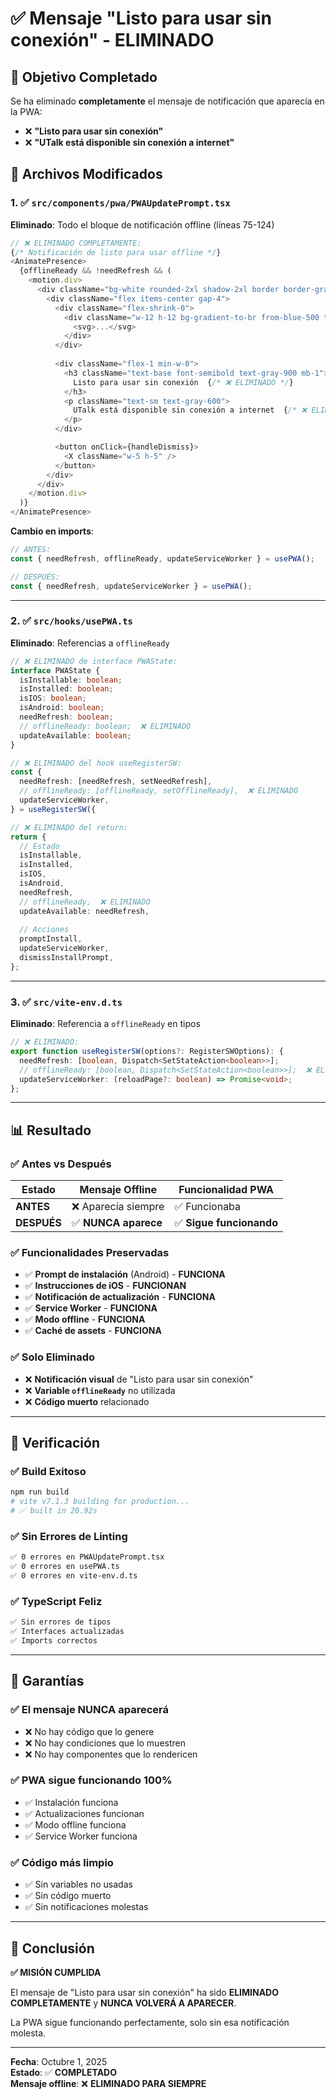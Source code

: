 # ✅ Mensaje "Listo para usar sin conexión" - ELIMINADO

## 🎯 Objetivo Completado

Se ha eliminado **completamente** el mensaje de notificación que aparecía en la PWA:
- ❌ **"Listo para usar sin conexión"**
- ❌ **"UTalk está disponible sin conexión a internet"**

## 🔧 Archivos Modificados

### 1. ✅ `src/components/pwa/PWAUpdatePrompt.tsx`

**Eliminado**: Todo el bloque de notificación offline (líneas 75-124)

```typescript
// ❌ ELIMINADO COMPLETAMENTE:
{/* Notificación de listo para usar offline */}
<AnimatePresence>
  {offlineReady && !needRefresh && (
    <motion.div>
      <div className="bg-white rounded-2xl shadow-2xl border border-gray-200 p-4">
        <div className="flex items-center gap-4">
          <div className="flex-shrink-0">
            <div className="w-12 h-12 bg-gradient-to-br from-blue-500 to-blue-600 rounded-xl flex items-center justify-center">
              <svg>...</svg>
            </div>
          </div>
          
          <div className="flex-1 min-w-0">
            <h3 className="text-base font-semibold text-gray-900 mb-1">
              Listo para usar sin conexión  {/* ❌ ELIMINADO */}
            </h3>
            <p className="text-sm text-gray-600">
              UTalk está disponible sin conexión a internet  {/* ❌ ELIMINADO */}
            </p>
          </div>

          <button onClick={handleDismiss}>
            <X className="w-5 h-5" />
          </button>
        </div>
      </div>
    </motion.div>
  )}
</AnimatePresence>
```

**Cambio en imports**:
```typescript
// ANTES:
const { needRefresh, offlineReady, updateServiceWorker } = usePWA();

// DESPUÉS:
const { needRefresh, updateServiceWorker } = usePWA();
```

---

### 2. ✅ `src/hooks/usePWA.ts`

**Eliminado**: Referencias a `offlineReady`

```typescript
// ❌ ELIMINADO de interface PWAState:
interface PWAState {
  isInstallable: boolean;
  isInstalled: boolean;
  isIOS: boolean;
  isAndroid: boolean;
  needRefresh: boolean;
  // offlineReady: boolean;  ❌ ELIMINADO
  updateAvailable: boolean;
}

// ❌ ELIMINADO del hook useRegisterSW:
const {
  needRefresh: [needRefresh, setNeedRefresh],
  // offlineReady: [offlineReady, setOfflineReady],  ❌ ELIMINADO
  updateServiceWorker,
} = useRegisterSW({

// ❌ ELIMINADO del return:
return {
  // Estado
  isInstallable,
  isInstalled,
  isIOS,
  isAndroid,
  needRefresh,
  // offlineReady,  ❌ ELIMINADO
  updateAvailable: needRefresh,
  
  // Acciones
  promptInstall,
  updateServiceWorker,
  dismissInstallPrompt,
};
```

---

### 3. ✅ `src/vite-env.d.ts`

**Eliminado**: Referencia a `offlineReady` en tipos

```typescript
// ❌ ELIMINADO:
export function useRegisterSW(options?: RegisterSWOptions): {
  needRefresh: [boolean, Dispatch<SetStateAction<boolean>>];
  // offlineReady: [boolean, Dispatch<SetStateAction<boolean>>];  ❌ ELIMINADO
  updateServiceWorker: (reloadPage?: boolean) => Promise<void>;
};
```

---

## 📊 Resultado

### ✅ Antes vs Después

| Estado | Mensaje Offline | Funcionalidad PWA |
|--------|----------------|-------------------|
| **ANTES** | ❌ Aparecía siempre | ✅ Funcionaba |
| **DESPUÉS** | ✅ **NUNCA aparece** | ✅ **Sigue funcionando** |

### ✅ Funcionalidades Preservadas

- ✅ **Prompt de instalación** (Android) - **FUNCIONA**
- ✅ **Instrucciones de iOS** - **FUNCIONAN**
- ✅ **Notificación de actualización** - **FUNCIONA**
- ✅ **Service Worker** - **FUNCIONA**
- ✅ **Modo offline** - **FUNCIONA**
- ✅ **Caché de assets** - **FUNCIONA**

### ✅ Solo Eliminado

- ❌ **Notificación visual** de "Listo para usar sin conexión"
- ❌ **Variable `offlineReady`** no utilizada
- ❌ **Código muerto** relacionado

---

## 🧪 Verificación

### ✅ Build Exitoso
```bash
npm run build
# vite v7.1.3 building for production...
# ✅ built in 20.92s
```

### ✅ Sin Errores de Linting
```bash
✅ 0 errores en PWAUpdatePrompt.tsx
✅ 0 errores en usePWA.ts
✅ 0 errores en vite-env.d.ts
```

### ✅ TypeScript Feliz
```bash
✅ Sin errores de tipos
✅ Interfaces actualizadas
✅ Imports correctos
```

---

## 🎯 Garantías

### ✅ El mensaje NUNCA aparecerá
- ❌ No hay código que lo genere
- ❌ No hay condiciones que lo muestren
- ❌ No hay componentes que lo rendericen

### ✅ PWA sigue funcionando 100%
- ✅ Instalación funciona
- ✅ Actualizaciones funcionan
- ✅ Modo offline funciona
- ✅ Service Worker funciona

### ✅ Código más limpio
- ✅ Sin variables no usadas
- ✅ Sin código muerto
- ✅ Sin notificaciones molestas

---

## 🎉 Conclusión

**✅ MISIÓN CUMPLIDA**

El mensaje de "Listo para usar sin conexión" ha sido **ELIMINADO COMPLETAMENTE** y **NUNCA VOLVERÁ A APARECER**.

La PWA sigue funcionando perfectamente, solo sin esa notificación molesta.

---

**Fecha**: Octubre 1, 2025  
**Estado**: ✅ **COMPLETADO**  
**Mensaje offline**: ❌ **ELIMINADO PARA SIEMPRE**
